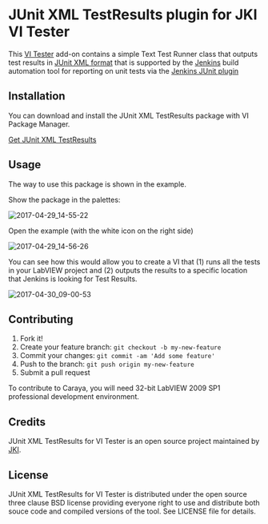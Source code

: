 # JUnit XML TestResults plugin for JKI VI Tester

This [VI Tester](http://github.com/JKISoftware/JKI-VI-Tester) add-on contains a simple Text Test Runner class that outputs test results in [JUnit XML format](https://github.com/windyroad/JUnit-Schema) that is supported by the [Jenkins](https://jenkins.io/) build automation tool for reporting on unit tests via the [Jenkins JUnit plugin](https://wiki.jenkins-ci.org/display/JENKINS/JUnit+Plugin])

## Installation

You can download and install the JUnit XML TestResults package with VI Package Manager.

[Get JUnit XML TestResults](http://vipm.jki.net/#!/package/jki_lib_vi_tester_junit_xml_results)

## Usage
The way to use this package is shown in the example.

Show the package in the palettes:

![2017-04-29_14-55-22](https://cloud.githubusercontent.com/assets/381432/25559309/1840bd2e-2cec-11e7-9ed7-54c6a25a6c12.png)

Open the example (with the white icon on the right side)

![2017-04-29_14-56-26](https://cloud.githubusercontent.com/assets/381432/25559310/19620398-2cec-11e7-9a3e-6b88efed206d.png)

You can see how this would allow you to create a VI that (1) runs all the tests in your LabVIEW project and (2) outputs the results to a specific location that Jenkins is looking for Test Results.

![2017-04-30_09-00-53](https://cloud.githubusercontent.com/assets/381432/25565811/8f8abf00-2d83-11e7-83ce-680bec42534c.png)

<testsuite name="TestSuite">
<testcase classname="Queue TestCase" name="test Queue Reference is Valid" time="0.0089998245239258"/>
<testcase classname="Queue TestCase" name="test Queue Size is Zero" time="0.013999938964844"/>
</testsuite>

## Contributing

1. Fork it!
2. Create your feature branch: `git checkout -b my-new-feature`
3. Commit your changes: `git commit -am 'Add some feature'`
4. Push to the branch: `git push origin my-new-feature`
5. Submit a pull request

To contribute to Caraya, you will need 32-bit LabVIEW 2009 SP1 professional development environment. 

## Credits

JUnit XML TestResults for VI Tester is an open source project maintained by [JKI](http://jki.net).

## License

JUnit XML TestResults for VI Tester is distributed under the open source three clause BSD license providing everyone right to use and distribute both souce code and compiled versions of the tool. See LICENSE file for details.
